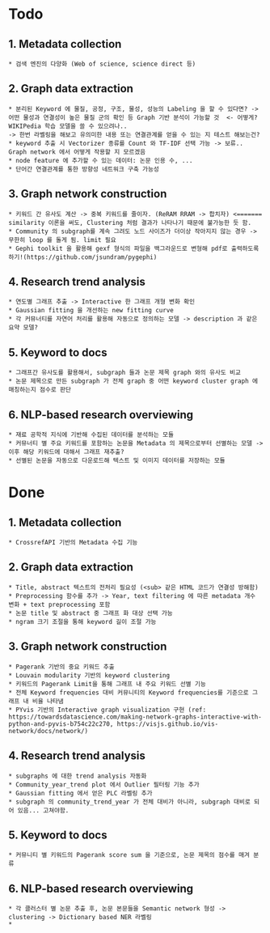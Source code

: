 # Todo
## 1. Metadata collection
    * 검색 엔진의 다양화 (Web of science, science direct 등)

## 2. Graph data extraction
    * 분리된 Keyword 에 물질, 공정, 구조, 물성, 성능의 Labeling 을 할 수 있다면? -> 어떤 물성과 연결성이 높은 물질 군의 확인 등 Graph 기반 분석이 가능할 것  <- 어떻게? WIKIPedia 학습 모델을 쓸 수 있으려나..
    -> 한번 라벨링을 해보고 유의미한 내용 또는 연결관계를 얻을 수 있는 지 테스트 해보는건?
    * keyword 추출 시 Vectorizer 종류를 Count 와 TF-IDF 선택 가능 -> 보류.. Graph network 에서 어떻게 작용할 지 모르겠음
    * node feature 에 추가할 수 있는 데이터: 논문 인용 수, ...
    * 단어간 연결관계를 통한 방향성 네트워크 구축 가능성

## 3. Graph network construction
    * 키워드 간 유사도 계산 -> 중복 키워드를 줄이자. (ReRAM RRAM -> 합치자) <======= similarity 이론을 써도, Clustering 처럼 결과가 나타나기 때문에 불가능한 듯 함.
    * Community 의 subgraph를 계속 그려도 노드 사이즈가 더이상 작아지지 않는 경우 -> 무한히 loop 를 돌게 됨. limit 필요
    * Gephi toolkit 을 활용해 gexf 형식의 파일을 백그라운드로 변형해 pdf로 출력하도록 하기!(https://github.com/jsundram/pygephi)

## 4. Research trend analysis
    * 연도별 그래프 추출 -> Interactive 한 그래프 개형 변화 확인
    * Gaussian fitting 을 개선하는 new fitting curve
    * 각 커뮤너티를 자연어 처리를 활용해 자동으로 정의하는 모델 -> description 과 같은 요약 모델?
    
## 5. Keyword to docs
    * 그래프간 유사도를 활용해서, subgraph 들과 논문 제목 graph 와의 유사도 비교 
    * 논문 제목으로 만든 subgraph 가 전체 graph 중 어떤 keyword cluster graph 에 매칭하는지 점수로 판단
    
## 6. NLP-based research overviewing
    * 재료 공학적 지식에 기반해 수집된 데이터를 분석하는 모듈
    * 커뮤너티 별 주요 키워드를 포함하는 논문을 Metadata 의 제목으로부터 선별하는 모델 -> 이후 해당 키워드에 대해서 그래프 재추출?
    * 선별된 논문을 자동으로 다운로드해 텍스트 및 이미지 데이터를 저장하는 모듈

# Done
## 1. Metadata collection
    * CrossrefAPI 기반의 Metadata 수집 기능

## 2. Graph data extraction
    * Title, abstract 텍스트의 전처리 필요성 (<sub> 같은 HTML 코드가 연결성 방해함)
    * Preprocessing 함수를 추가 -> Year, text filtering 에 따른 metadata 개수 변화 + text preprocessing 포함
    * 논문 title 및 abstract 중 그래프 화 대상 선택 가능
    * ngram 크기 조절을 통해 keyword 길이 조절 가능

## 3. Graph network construction
    * Pagerank 기반의 중요 키워드 추출
    * Louvain modularity 기반의 keyword clustering
    * 키워드의 Pagerank Limit을 통해 그래프 내 주요 키워드 선별 기능
    * 전체 Keyword frequencies 대비 커뮤니티의 Keyword frequencies를 기준으로 그래프 내 비율 나타냄
    * PYvis 기반의 Interactive graph visualization 구현 (ref: https://towardsdatascience.com/making-network-graphs-interactive-with-python-and-pyvis-b754c22c270, https://visjs.github.io/vis-network/docs/network/)

## 4. Research trend analysis
    * subgraphs 에 대한 trend analysis 자동화
    * Community_year_trend plot 에서 Outlier 필터링 기능 추가
    * Gaussian fitting 에서 얻은 PLC 라벨링 추가
    * subgraph 의 community_trend_year 가 전체 대비가 아니라, subgraph 대비로 되어 있음... 고쳐야함.

## 5. Keyword to docs
    * 커뮤니티 별 키워드의 Pagerank score sum 을 기준으로, 논문 제목의 점수를 매겨 분류

    
## 6. NLP-based research overviewing
    * 각 클러스터 별 논문 추출 후, 논문 본문들을 Semantic network 형성 -> clustering -> Dictionary based NER 라벨링
    * 